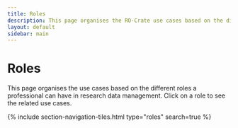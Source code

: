 ```yaml
---
title: Roles
description: This page organises the RO-Crate use cases based on the different roles a professional can have in research data management.
layout: default
sidebar: main
---
```


# Roles

This page organises the use cases based on the different roles a professional can have in research data management. Click on a role to see the related use cases.

{% include section-navigation-tiles.html type="roles" search=true %}
